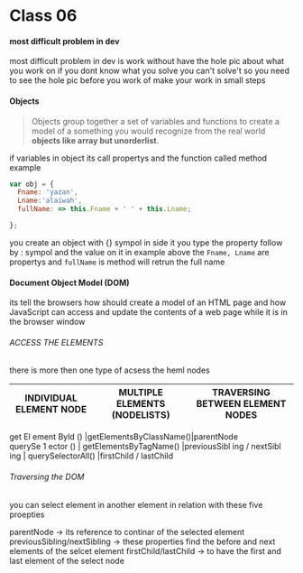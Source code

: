 # Class 06

#### most difficult problem in dev

most difficult problem in dev is work without have the hole pic about what you work on if you dont know what you solve you can't solve't so you need to see the hole pic before you work of make your work in small steps

#### Objects

> Objects group together a set of variables and functions to create a model of a something you would recognize from the real world **objects like array but unorderlist**.

if variables in object its call propertys and the function called method example

```javascript
var obj = {
  Fname: 'yazan',
  Lname:'alaiwah',
  fullName: => this.Fname + ' ' + this.Lname;

};
```

you create an object with {} sympol in side it you type the property follow by : sympol and the value on it in example above the `Fname, Lname` are propertys and `fullName` is method will retrun the full name

#### Document Object Model (DOM)

its tell the browsers how should create a model of an HTML page and how JavaScript can access and update the contents of a web page while it is in the browser window

###### ACCESS THE ELEMENTS

there is more then one type of acsess the heml nodes

| INDIVIDUAL ELEMENT NODE | MULTIPLE ELEMENTS (NODELISTS) | TRAVERSING BETWEEN ELEMENT NODES |
| ----------------------- | ----------------------------- | -------------------------------- |


get El ement Byld () |getElementsByClassName()|parentNode  
querySe 1 ector () | getElementsByTagName() |previousSibl ing / nextSibl ing
| querySelectorAll() |firstChild / lastChild

###### Traversing the DOM

you can select element in another element in relation with these five proepties

parentNode -> its reference to continar of the selected element 
previousSibling/nextSibling ->  these properties find the before and next elements of the selcet element
firstChild/lastChild -> to have the first and last element of the select node


